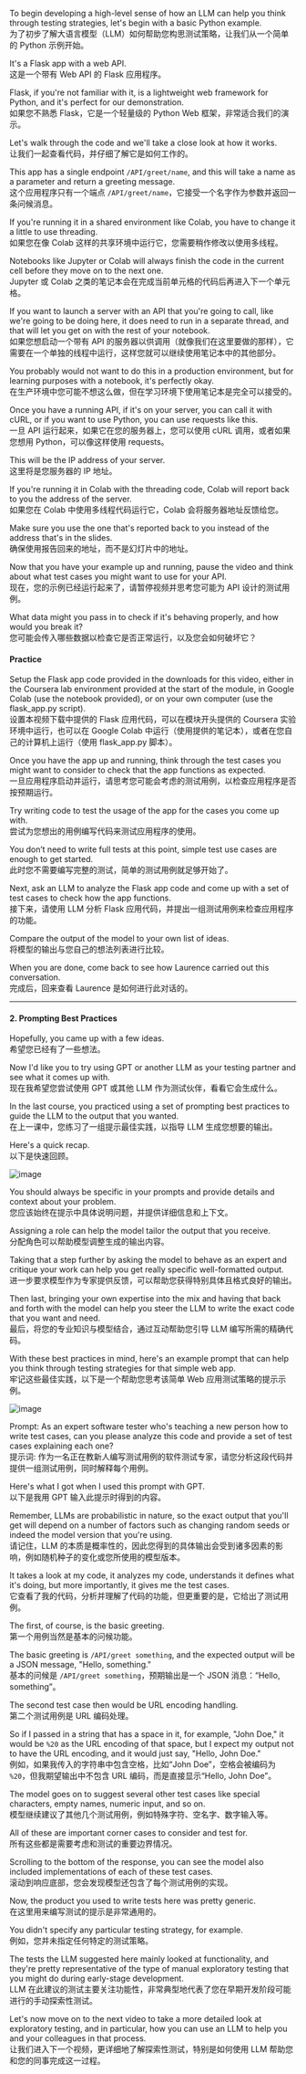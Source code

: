 To begin developing a high-level sense of how an LLM can help you think through testing strategies, let's begin with a basic Python example.  
为了初步了解大语言模型（LLM）如何帮助您构思测试策略，让我们从一个简单的 Python 示例开始。  

It's a Flask app with a web API.  
这是一个带有 Web API 的 Flask 应用程序。  

Flask, if you're not familiar with it, is a lightweight web framework for Python, and it's perfect for our demonstration.  
如果您不熟悉 Flask，它是一个轻量级的 Python Web 框架，非常适合我们的演示。  

Let's walk through the code and we'll take a close look at how it works.  
让我们一起查看代码，并仔细了解它是如何工作的。  

This app has a single endpoint `/API/greet/name`, and this will take a name as a parameter and return a greeting message.  
这个应用程序只有一个端点 `/API/greet/name`，它接受一个名字作为参数并返回一条问候消息。  

If you're running it in a shared environment like Colab, you have to change it a little to use threading.  
如果您在像 Colab 这样的共享环境中运行它，您需要稍作修改以使用多线程。  

Notebooks like Jupyter or Colab will always finish the code in the current cell before they move on to the next one.  
Jupyter 或 Colab 之类的笔记本会在完成当前单元格的代码后再进入下一个单元格。  

If you want to launch a server with an API that you're going to call, like we're going to be doing here, it does need to run in a separate thread, and that will let you get on with the rest of your notebook.  
如果您想启动一个带有 API 的服务器以供调用（就像我们在这里要做的那样），它需要在一个单独的线程中运行，这样您就可以继续使用笔记本中的其他部分。  

You probably would not want to do this in a production environment, but for learning purposes with a notebook, it's perfectly okay.  
在生产环境中您可能不想这么做，但在学习环境下使用笔记本是完全可以接受的。  

Once you have a running API, if it's on your server, you can call it with cURL, or if you want to use Python, you can use requests like this.  
一旦 API 运行起来，如果它在您的服务器上，您可以使用 cURL 调用，或者如果您想用 Python，可以像这样使用 requests。  

This will be the IP address of your server.  
这里将是您服务器的 IP 地址。  

If you're running it in Colab with the threading code, Colab will report back to you the address of the server.  
如果您在 Colab 中使用多线程代码运行它，Colab 会将服务器地址反馈给您。  

Make sure you use the one that's reported back to you instead of the address that's in the slides.  
确保使用报告回来的地址，而不是幻灯片中的地址。  

Now that you have your example up and running, pause the video and think about what test cases you might want to use for your API.  
现在，您的示例已经运行起来了，请暂停视频并思考您可能为 API 设计的测试用例。  

What data might you pass in to check if it's behaving properly, and how would you break it?  
您可能会传入哪些数据以检查它是否正常运行，以及您会如何破坏它？  

#### Practice

Setup the Flask app code provided in the downloads for this video, either in the Coursera lab environment provided at the start of the module, in Google Colab (use the notebook provided), or on your own computer (use the flask_app.py script).  
设置本视频下载中提供的 Flask 应用代码，可以在模块开头提供的 Coursera 实验环境中运行，也可以在 Google Colab 中运行（使用提供的笔记本），或者在您自己的计算机上运行（使用 flask_app.py 脚本）。  

Once you have the app up and running, think through the test cases you might want to consider to check that the app functions as expected.  
一旦应用程序启动并运行，请思考您可能会考虑的测试用例，以检查应用程序是否按预期运行。  

Try writing code to test the usage of the app for the cases you come up with.  
尝试为您想出的用例编写代码来测试应用程序的使用。  

You don’t need to write full tests at this point, simple test use cases are enough to get started.  
此时您不需要编写完整的测试，简单的测试用例就足够开始了。  

Next, ask an LLM to analyze the Flask app code and come up with a set of test cases to check how the app functions.  
接下来，请使用 LLM 分析 Flask 应用代码，并提出一组测试用例来检查应用程序的功能。  

Compare the output of the model to your own list of ideas.  
将模型的输出与您自己的想法列表进行比较。  

When you are done, come back to see how Laurence carried out this conversation.  
完成后，回来查看 Laurence 是如何进行此对话的。  

---

#### 2. Prompting Best Practices
Hopefully, you came up with a few ideas.  
希望您已经有了一些想法。  

Now I'd like you to try using GPT or another LLM as your testing partner and see what it comes up with.  
现在我希望您尝试使用 GPT 或其他 LLM 作为测试伙伴，看看它会生成什么。  

In the last course, you practiced using a set of prompting best practices to guide the LLM to the output that you wanted.  
在上一课中，您练习了一组提示最佳实践，以指导 LLM 生成您想要的输出。  

Here's a quick recap.  
以下是快速回顾。  

![image](https://github.com/user-attachments/assets/ec77efb9-218f-4ed7-9976-a4bd92ff7fa8)


You should always be specific in your prompts and provide details and context about your problem.  
您应该始终在提示中具体说明问题，并提供详细信息和上下文。  

Assigning a role can help the model tailor the output that you receive.  
分配角色可以帮助模型调整生成的输出内容。  

Taking that a step further by asking the model to behave as an expert and critique your work can help you get really specific well-formatted output.  
进一步要求模型作为专家提供反馈，可以帮助您获得特别具体且格式良好的输出。  

Then last, bringing your own expertise into the mix and having that back and forth with the model can help you steer the LLM to write the exact code that you want and need.  
最后，将您的专业知识与模型结合，通过互动帮助您引导 LLM 编写所需的精确代码。  

With these best practices in mind, here's an example prompt that can help you think through testing strategies for that simple web app.  
牢记这些最佳实践，以下是一个帮助您思考该简单 Web 应用测试策略的提示示例。  

![image](https://github.com/user-attachments/assets/08df9b56-00db-46ca-a90c-959c508fc089)

Prompt: As an expert software tester who's teaching a new person how to write test cases, can you please analyze this code and provide a set of test cases explaining each one?  
提示词: 作为一名正在教新人编写测试用例的软件测试专家，请您分析这段代码并提供一组测试用例，同时解释每个用例。  

Here's what I got when I used this prompt with GPT.  
以下是我用 GPT 输入此提示时得到的内容。  

Remember, LLMs are probabilistic in nature, so the exact output that you'll get will depend on a number of factors such as changing random seeds or indeed the model version that you're using.  
请记住，LLM 的本质是概率性的，因此您得到的具体输出会受到诸多因素的影响，例如随机种子的变化或您所使用的模型版本。  

It takes a look at my code, it analyzes my code, understands it defines what it's doing, but more importantly, it gives me the test cases.  
它查看了我的代码，分析并理解了代码的功能，但更重要的是，它给出了测试用例。  

The first, of course, is the basic greeting.  
第一个用例当然是基本的问候功能。  

The basic greeting is `/API/greet something`, and the expected output will be a JSON message, "Hello, something."  
基本的问候是 `/API/greet something`，预期输出是一个 JSON 消息：“Hello, something”。  

The second test case then would be URL encoding handling.  
第二个测试用例是 URL 编码处理。  

So if I passed in a string that has a space in it, for example, "John Doe," it would be `%20` as the URL encoding of that space, but I expect my output not to have the URL encoding, and it would just say, "Hello, John Doe."  
例如，如果我传入的字符串中包含空格，比如“John Doe”，空格会被编码为 `%20`，但我期望输出中不包含 URL 编码，而是直接显示“Hello, John Doe”。  

The model goes on to suggest several other test cases like special characters, empty names, numeric input, and so on.  
模型继续建议了其他几个测试用例，例如特殊字符、空名字、数字输入等。  

All of these are important corner cases to consider and test for.  
所有这些都是需要考虑和测试的重要边界情况。  

Scrolling to the bottom of the response, you can see the model also included implementations of each of these test cases.  
滚动到响应底部，您会发现模型还包含了每个测试用例的实现。  

Now, the product you used to write tests here was pretty generic.  
在这里用来编写测试的提示是非常通用的。  

You didn't specify any particular testing strategy, for example.  
例如，您并未指定任何特定的测试策略。  

The tests the LLM suggested here mainly looked at functionality, and they're pretty representative of the type of manual exploratory testing that you might do during early-stage development.  
LLM 在此建议的测试主要关注功能性，非常典型地代表了您在早期开发阶段可能进行的手动探索性测试。  

Let's now move on to the next video to take a more detailed look at exploratory testing, and in particular, how you can use an LLM to help you and your colleagues in that process.  
让我们进入下一个视频，更详细地了解探索性测试，特别是如何使用 LLM 帮助您和您的同事完成这一过程。  

